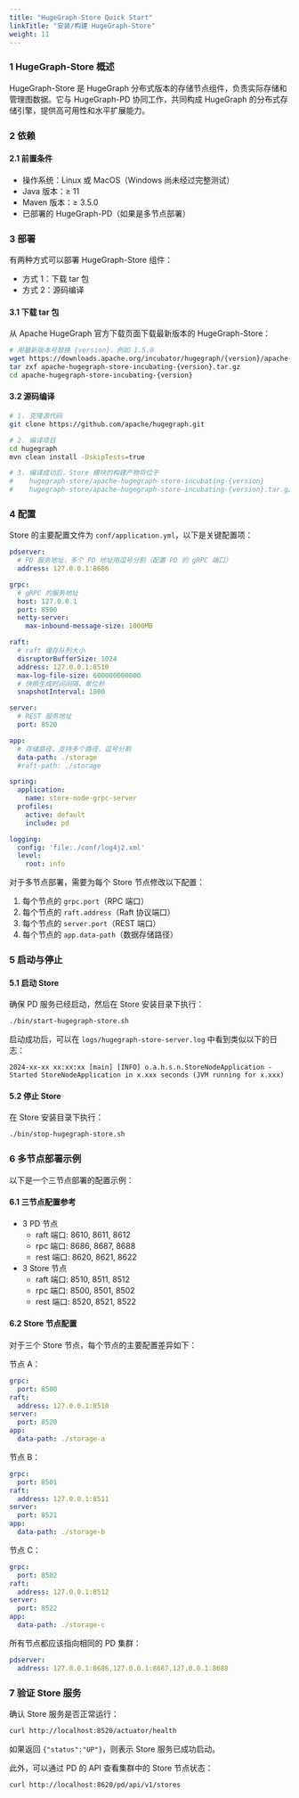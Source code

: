 ```yaml
---
title: "HugeGraph-Store Quick Start"
linkTitle: "安装/构建 HugeGraph-Store"
weight: 11
---
```


### 1 HugeGraph-Store 概述

HugeGraph-Store 是 HugeGraph 分布式版本的存储节点组件，负责实际存储和管理图数据。它与 HugeGraph-PD 协同工作，共同构成 HugeGraph 的分布式存储引擎，提供高可用性和水平扩展能力。

### 2 依赖

#### 2.1 前置条件

- 操作系统：Linux 或 MacOS（Windows 尚未经过完整测试）
- Java 版本：≥ 11
- Maven 版本：≥ 3.5.0
- 已部署的 HugeGraph-PD（如果是多节点部署）

### 3 部署

有两种方式可以部署 HugeGraph-Store 组件：

- 方式 1：下载 tar 包
- 方式 2：源码编译

#### 3.1 下载 tar 包

从 Apache HugeGraph 官方下载页面下载最新版本的 HugeGraph-Store：

```bash
# 用最新版本号替换 {version}，例如 1.5.0
wget https://downloads.apache.org/incubator/hugegraph/{version}/apache-hugegraph-store-incubating-{version}.tar.gz
tar zxf apache-hugegraph-store-incubating-{version}.tar.gz
cd apache-hugegraph-store-incubating-{version}
```

#### 3.2 源码编译

```bash
# 1. 克隆源代码
git clone https://github.com/apache/hugegraph.git

# 2. 编译项目
cd hugegraph
mvn clean install -DskipTests=true

# 3. 编译成功后，Store 模块的构建产物将位于
#    hugegraph-store/apache-hugegraph-store-incubating-{version}
#    hugegraph-store/apache-hugegraph-store-incubating-{version}.tar.gz
```

### 4 配置

Store 的主要配置文件为 `conf/application.yml`，以下是关键配置项：

```yaml
pdserver:
  # PD 服务地址，多个 PD 地址用逗号分割（配置 PD 的 gRPC 端口）
  address: 127.0.0.1:8686

grpc:
  # gRPC 的服务地址
  host: 127.0.0.1
  port: 8500
  netty-server:
    max-inbound-message-size: 1000MB

raft:
  # raft 缓存队列大小
  disruptorBufferSize: 1024
  address: 127.0.0.1:8510
  max-log-file-size: 600000000000
  # 快照生成时间间隔，单位秒
  snapshotInterval: 1800

server:
  # REST 服务地址
  port: 8520

app:
  # 存储路径，支持多个路径，逗号分割
  data-path: ./storage
  #raft-path: ./storage

spring:
  application:
    name: store-node-grpc-server
  profiles:
    active: default
    include: pd

logging:
  config: 'file:./conf/log4j2.xml'
  level:
    root: info
```

对于多节点部署，需要为每个 Store 节点修改以下配置：

1. 每个节点的 `grpc.port`（RPC 端口）
2. 每个节点的 `raft.address`（Raft 协议端口）
3. 每个节点的 `server.port`（REST 端口）
4. 每个节点的 `app.data-path`（数据存储路径）

### 5 启动与停止

#### 5.1 启动 Store

确保 PD 服务已经启动，然后在 Store 安装目录下执行：

```bash
./bin/start-hugegraph-store.sh
```

启动成功后，可以在 `logs/hugegraph-store-server.log` 中看到类似以下的日志：

```
2024-xx-xx xx:xx:xx [main] [INFO] o.a.h.s.n.StoreNodeApplication - Started StoreNodeApplication in x.xxx seconds (JVM running for x.xxx)
```

#### 5.2 停止 Store

在 Store 安装目录下执行：

```bash
./bin/stop-hugegraph-store.sh
```

### 6 多节点部署示例

以下是一个三节点部署的配置示例：

#### 6.1 三节点配置参考

- 3 PD 节点
  - raft 端口: 8610, 8611, 8612
  - rpc 端口: 8686, 8687, 8688
  - rest 端口: 8620, 8621, 8622
- 3 Store 节点
  - raft 端口: 8510, 8511, 8512
  - rpc 端口: 8500, 8501, 8502
  - rest 端口: 8520, 8521, 8522

#### 6.2 Store 节点配置

对于三个 Store 节点，每个节点的主要配置差异如下：

节点 A：
```yaml
grpc:
  port: 8500
raft:
  address: 127.0.0.1:8510
server:
  port: 8520
app:
  data-path: ./storage-a
```

节点 B：
```yaml
grpc:
  port: 8501
raft:
  address: 127.0.0.1:8511
server:
  port: 8521
app:
  data-path: ./storage-b
```

节点 C：
```yaml
grpc:
  port: 8502
raft:
  address: 127.0.0.1:8512
server:
  port: 8522
app:
  data-path: ./storage-c
```

所有节点都应该指向相同的 PD 集群：
```yaml
pdserver:
  address: 127.0.0.1:8686,127.0.0.1:8687,127.0.0.1:8688
```

### 7 验证 Store 服务

确认 Store 服务是否正常运行：

```bash
curl http://localhost:8520/actuator/health
```

如果返回 `{"status":"UP"}`，则表示 Store 服务已成功启动。

此外，可以通过 PD 的 API 查看集群中的 Store 节点状态：

```bash
curl http://localhost:8620/pd/api/v1/stores
```
